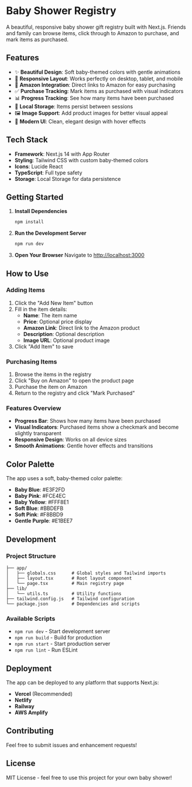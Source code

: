 # Baby Shower Registry

A beautiful, responsive baby shower gift registry built with Next.js. Friends and family can browse items, click through to Amazon to purchase, and mark items as purchased.

## Features

- ✨ **Beautiful Design**: Soft baby-themed colors with gentle animations
- 📱 **Responsive Layout**: Works perfectly on desktop, tablet, and mobile
- 🛒 **Amazon Integration**: Direct links to Amazon for easy purchasing
- ✅ **Purchase Tracking**: Mark items as purchased with visual indicators
- 📊 **Progress Tracking**: See how many items have been purchased
- 💾 **Local Storage**: Items persist between sessions
- 🖼️ **Image Support**: Add product images for better visual appeal
- 🎨 **Modern UI**: Clean, elegant design with hover effects

## Tech Stack

- **Framework**: Next.js 14 with App Router
- **Styling**: Tailwind CSS with custom baby-themed colors
- **Icons**: Lucide React
- **TypeScript**: Full type safety
- **Storage**: Local Storage for data persistence

## Getting Started

1. **Install Dependencies**
   ```bash
   npm install
   ```

2. **Run the Development Server**
   ```bash
   npm run dev
   ```

3. **Open Your Browser**
   Navigate to [http://localhost:3000](http://localhost:3000)

## How to Use

### Adding Items
1. Click the "Add New Item" button
2. Fill in the item details:
   - **Name**: The item name
   - **Price**: Optional price display
   - **Amazon Link**: Direct link to the Amazon product
   - **Description**: Optional description
   - **Image URL**: Optional product image
3. Click "Add Item" to save

### Purchasing Items
1. Browse the items in the registry
2. Click "Buy on Amazon" to open the product page
3. Purchase the item on Amazon
4. Return to the registry and click "Mark Purchased"

### Features Overview
- **Progress Bar**: Shows how many items have been purchased
- **Visual Indicators**: Purchased items show a checkmark and become slightly transparent
- **Responsive Design**: Works on all device sizes
- **Smooth Animations**: Gentle hover effects and transitions

## Color Palette

The app uses a soft, baby-themed color palette:
- **Baby Blue**: #E3F2FD
- **Baby Pink**: #FCE4EC  
- **Baby Yellow**: #FFF8E1
- **Soft Blue**: #BBDEFB
- **Soft Pink**: #F8BBD9
- **Gentle Purple**: #E1BEE7

## Development

### Project Structure
```
├── app/
│   ├── globals.css      # Global styles and Tailwind imports
│   ├── layout.tsx       # Root layout component
│   └── page.tsx         # Main registry page
├── lib/
│   └── utils.ts         # Utility functions
├── tailwind.config.js   # Tailwind configuration
└── package.json         # Dependencies and scripts
```

### Available Scripts
- `npm run dev` - Start development server
- `npm run build` - Build for production
- `npm run start` - Start production server
- `npm run lint` - Run ESLint

## Deployment

The app can be deployed to any platform that supports Next.js:

- **Vercel** (Recommended)
- **Netlify**
- **Railway**
- **AWS Amplify**

## Contributing

Feel free to submit issues and enhancement requests!

## License

MIT License - feel free to use this project for your own baby shower!